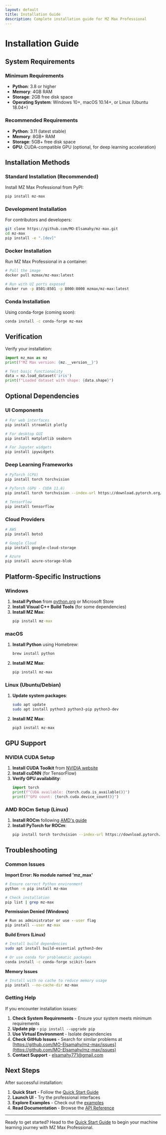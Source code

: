 ```yaml
---
layout: default
title: Installation Guide
description: Complete installation guide for MZ Max Professional
---
```


# Installation Guide

## System Requirements

### Minimum Requirements
- **Python**: 3.8 or higher
- **Memory**: 4GB RAM
- **Storage**: 2GB free disk space
- **Operating System**: Windows 10+, macOS 10.14+, or Linux (Ubuntu 18.04+)

### Recommended Requirements
- **Python**: 3.11 (latest stable)
- **Memory**: 8GB+ RAM
- **Storage**: 5GB+ free disk space
- **GPU**: CUDA-compatible GPU (optional, for deep learning acceleration)

## Installation Methods

### Standard Installation (Recommended)

Install MZ Max Professional from PyPI:

```bash
pip install mz-max
```

### Development Installation

For contributors and developers:

```bash
git clone https://github.com/MO-Elsamahy/mz-max.git
cd mz-max
pip install -e ".[dev]"
```

### Docker Installation

Run MZ Max Professional in a container:

```bash
# Pull the image
docker pull mzmax/mz-max:latest

# Run with UI ports exposed
docker run -p 8501:8501 -p 8000:8000 mzmax/mz-max:latest
```

### Conda Installation

Using conda-forge (coming soon):

```bash
conda install -c conda-forge mz-max
```

## Verification

Verify your installation:

```python
import mz_max as mz
print(f"MZ Max version: {mz.__version__}")

# Test basic functionality
data = mz.load_dataset('iris')
print(f"Loaded dataset with shape: {data.shape}")
```

## Optional Dependencies

### UI Components
```bash
# For web interfaces
pip install streamlit plotly

# For desktop GUI
pip install matplotlib seaborn

# For Jupyter widgets
pip install ipywidgets
```

### Deep Learning Frameworks
```bash
# PyTorch (CPU)
pip install torch torchvision

# PyTorch (GPU - CUDA 11.8)
pip install torch torchvision --index-url https://download.pytorch.org/whl/cu118

# TensorFlow
pip install tensorflow
```

### Cloud Providers
```bash
# AWS
pip install boto3

# Google Cloud
pip install google-cloud-storage

# Azure
pip install azure-storage-blob
```

## Platform-Specific Instructions

### Windows

1. **Install Python** from [python.org](https://python.org) or Microsoft Store
2. **Install Visual C++ Build Tools** (for some dependencies)
3. **Install MZ Max**:
   ```cmd
   pip install mz-max
   ```

### macOS

1. **Install Python** using Homebrew:
   ```bash
   brew install python
   ```
2. **Install MZ Max**:
   ```bash
   pip install mz-max
   ```

### Linux (Ubuntu/Debian)

1. **Update system packages**:
   ```bash
   sudo apt update
   sudo apt install python3 python3-pip python3-dev
   ```
2. **Install MZ Max**:
   ```bash
   pip3 install mz-max
   ```

## GPU Support

### NVIDIA CUDA Setup

1. **Install CUDA Toolkit** from [NVIDIA website](https://developer.nvidia.com/cuda-toolkit)
2. **Install cuDNN** (for TensorFlow)
3. **Verify GPU availability**:
   ```python
   import torch
   print(f"CUDA available: {torch.cuda.is_available()}")
   print(f"GPU count: {torch.cuda.device_count()}")
   ```

### AMD ROCm Setup (Linux)

1. **Install ROCm** following [AMD's guide](https://rocmdocs.amd.com/)
2. **Install PyTorch for ROCm**:
   ```bash
   pip install torch torchvision --index-url https://download.pytorch.org/whl/rocm5.4.2
   ```

## Troubleshooting

### Common Issues

**Import Error: No module named 'mz_max'**
```bash
# Ensure correct Python environment
python -m pip install mz-max

# Check installation
pip list | grep mz-max
```

**Permission Denied (Windows)**
```cmd
# Run as administrator or use --user flag
pip install --user mz-max
```

**Build Errors (Linux)**
```bash
# Install build dependencies
sudo apt install build-essential python3-dev

# Or use conda for problematic packages
conda install -c conda-forge scikit-learn
```

**Memory Issues**
```bash
# Install with no cache to reduce memory usage
pip install --no-cache-dir mz-max
```

### Getting Help

If you encounter installation issues:

1. **Check System Requirements** - Ensure your system meets minimum requirements
2. **Update pip** - `pip install --upgrade pip`
3. **Use Virtual Environment** - Isolate dependencies
4. **Check GitHub Issues** - Search for similar problems at [https://github.com/MO-Elsamahy/mz-max/issues](https://github.com/MO-Elsamahy/mz-max/issues)
5. **Contact Support** - elsamahy771@gmail.com

## Next Steps

After successful installation:

1. **Quick Start** - Follow the [Quick Start Guide](quickstart.html)
2. **Launch UI** - Try the professional interfaces
3. **Explore Examples** - Check out the [examples](examples/)
4. **Read Documentation** - Browse the [API Reference](api.html)

---

Ready to get started? Head to the [Quick Start Guide](quickstart.html) to begin your machine learning journey with MZ Max Professional.
